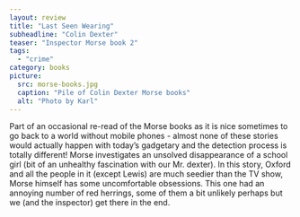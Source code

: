 ```yaml
---
layout: review
title: "Last Seen Wearing"
subheadline: "Colin Dexter"
teaser: "Inspector Morse book 2"
tags:
  - "crime"
category: books
picture:
  src: morse-books.jpg
  caption: "Pile of Colin Dexter Morse books"
  alt: "Photo by Karl"
---
```

Part of an occasional re-read of the Morse books as it is nice sometimes to go back to a world without mobile phones - almost none of these stories would actually happen with today’s gadgetary and the detection process is totally different! Morse investigates an unsolved disappearance of a school girl (bit of an unhealthy fascination with our Mr. dexter). In this story, Oxford and all the people in it (except Lewis) are much seedier than the TV show, Morse himself has some uncomfortable obsessions. This one had an annoying number of red herrings, some of them a bit unlikely perhaps but
we (and the inspector) get there in the end.
